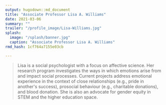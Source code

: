 ```yaml
---
output: hugodown::md_document
title: "Associate Professor Lisa A. Williams"
date: 2021-03-06
summary: ""
trailer: "/profile_image/Lisa-Williams.jpg"
splash:
  image: "/splash/banner.jpg"
  caption: "Associate Professor Lisa A. Williams"
rmd_hash: 1cf764a7155e03cb

---
```


> Lisa is a social psychologist with a focus on affective science. Her research program investigates the ways in which emotions arise from and impact social processes. Current projects address emotional experience in the context of close relationships (e.g., pride in another's success), prosocial behaviour (e.g., charitable donations), and blood donation. She is also an advocate for gender equity in STEM and the higher education space.

